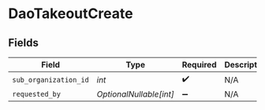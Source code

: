 # DaoTakeoutCreate


## Fields

| Field                   | Type                    | Required                | Description             |
| ----------------------- | ----------------------- | ----------------------- | ----------------------- |
| `sub_organization_id`   | *int*                   | :heavy_check_mark:      | N/A                     |
| `requested_by`          | *OptionalNullable[int]* | :heavy_minus_sign:      | N/A                     |